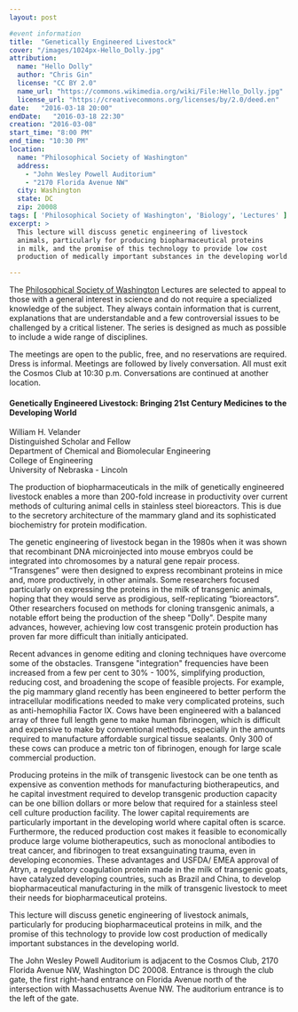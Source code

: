 ```yaml
---
layout: post

#event information
title:  "Genetically Engineered Livestock"
cover: "/images/1024px-Hello_Dolly.jpg"
attribution:
  name: "Hello Dolly"
  author: "Chris Gin"
  license: "CC BY 2.0"
  name_url: "https://commons.wikimedia.org/wiki/File:Hello_Dolly.jpg"
  license_url: "https://creativecommons.org/licenses/by/2.0/deed.en"
date:   "2016-03-18 20:00"
endDate:   "2016-03-18 22:30"
creation: "2016-03-08"
start_time: "8:00 PM"
end_time: "10:30 PM"
location:
  name: "Philosophical Society of Washington"
  address:
    - "John Wesley Powell Auditorium"
    - "2170 Florida Avenue NW"
  city: Washington
  state: DC
  zip: 20008
tags: [ 'Philosophical Society of Washington', 'Biology', 'Lectures' ]
excerpt: >
  This lecture will discuss genetic engineering of livestock
  animals, particularly for producing biopharmaceutical proteins
  in milk, and the promise of this technology to provide low cost
  production of medically important substances in the developing world.

---
```


The [Philosophical Society of Washington](http://www.philsoc.org/)
Lectures are selected to
appeal to those with a general interest in science and do not require
a specialized knowledge of the subject. They always contain
information that is current, explanations that are understandable
and a few controversial issues to be challenged by a critical 
listener. The series is designed as much as possible to include a
wide range of disciplines.

The meetings are open to the public, free, and no reservations are
required. Dress is informal. Meetings are followed by lively
conversation. All must exit the Cosmos Club at 10:30 p.m.
Conversations are continued at another location.

#### Genetically Engineered Livestock: Bringing 21st Century Medicines to the Developing World

William H. Velander  
Distinguished Scholar and Fellow  
Department of Chemical and Biomolecular Engineering  
College of Engineering  
University of Nebraska - Lincoln  

The production of biopharmaceuticals in the milk of genetically
engineered livestock enables a more than 200-fold increase in
productivity over current methods of culturing animal cells in
stainless steel bioreactors. This is due to the secretory architecture
of the mammary gland and its sophisticated biochemistry for protein
modification.

The genetic engineering of livestock began in the 1980s when it was
shown that recombinant DNA microinjected into mouse embryos could be
integrated into chromosomes by a natural gene repair process.
“Transgenes” were then designed to express recombinant proteins in
mice and, more productively, in other animals. Some researchers
focused particularly on expressing the proteins in the milk of
transgenic animals, hoping that they would serve as prodigious,
self-replicating “bioreactors”. Other researchers focused on methods
for cloning transgenic animals, a notable effort being the production
of the sheep "Dolly". Despite many advances, however, achieving low
cost transgenic protein production has proven far more difficult than
initially anticipated.

Recent advances in genome editing and cloning techniques have overcome
some of the obstacles. Transgene "integration" frequencies have been
increased from a few per cent to 30% - 100%, simplifying production,
reducing cost, and broadening the scope of feasible projects. For
example, the pig mammary gland recently has been engineered to better
perform the intracellular modifications needed to make very complicated
proteins, such as anti-hemophilia Factor IX. Cows have been engineered
with a balanced array of three full length gene to make human
fibrinogen, which is difficult and expensive to make by conventional
methods, especially in the amounts required to manufacture affordable
surgical tissue sealants. Only 300 of these cows can produce a metric
ton of fibrinogen, enough for large scale commercial production.

Producing proteins in the milk of transgenic livestock can be one
tenth as expensive as convention methods for manufacturing
biotherapeutics, and he capital investment required to develop
transgenic production capacity can be one billion dollars or more
below that required for a stainless steel cell culture production
facility. The lower capital requirements are particularly important
in the developing world where capital often is scarce. Furthermore,
the reduced production cost makes it feasible to economically produce
large volume biotherapeutics, such as monoclonal antibodies to treat
cancer, and fibrinogen to treat exsanguinating trauma, even in
developing economies. These advantages and USFDA/ EMEA approval of
Atryn, a regulatory coagulation protein made in the milk of
transgenic goats, have catalyzed developing countries, such as Brazil
and China, to develop biopharmaceutical manufacturing in the milk of
transgenic livestock to meet their needs for biopharmaceutical proteins.

This lecture will discuss genetic engineering of livestock animals,
particularly for producing biopharmaceutical proteins in milk, and
the promise of this technology to provide low cost production of
medically important substances in the developing world.

The John Wesley Powell Auditorium is adjacent to the Cosmos Club,
2170 Florida Avenue NW, Washington DC 20008. Entrance is through 
the club gate, the first right-hand entrance on Florida Avenue north
of the intersection with Massachusetts Avenue NW. The auditorium
entrance is to the left of the gate.

